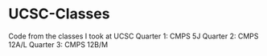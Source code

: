 # UCSC-Classes
Code from the classes I took at UCSC
Quarter 1: CMPS 5J
Quarter 2: CMPS 12A/L
Quarter 3: CMPS 12B/M
